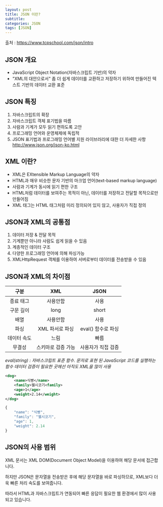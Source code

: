```yaml
---
layout: post
title: JSON 이란?
subtitle: 
categories: JSON
tags: [JSON]
---
```

출처 : <https://www.tcpschool.com/json/intro>
## JSON 개요
* JavaScript Object Notation(자바스크립트 기반)의 약자
* "XML의 대안으로서" 좀 더 쉽게 데이터를 교환하고 저장하기 위하여 만들어진 텍스트 기반의 데이터 교환 표준


## JSON 특징
1. 자바스크립트의 확장
2. 자바스크립트 객체 표기법을 따름
3. 사람과 기계가 모두 읽기 편하도록 고안
4. 프로그래밍 언어와 운영체제에 독립적
5. JSON 표기법과 프로그래밍 언어별 지원 라이브러리에 대한 더 자세한 사항  
   <http://www.json.org/json-ko.html>


## XML 이란?
* XML은 EXtensible Markup Language의 약자 
* HTML과 매우 비슷한 문자 기반의 마크업 언어(text-based markup language)
* 사람과 기계가 동시에 읽기 편한 구조
* HTML처럼 데이터를 보여주는 목적이 아닌, 데이터를 저장하고 전달할 목적으로만 만들어짐
* XML 태그는 HTML 태그처럼 미리 정의되어 있지 않고, 사용자가 직접 정의


## JSON과 XML의 공통점
1. 데이터 저장 & 전달 목적
2. 기계뿐만 아니라 사람도 쉽게 읽을 수 있음
3. 계층적인 데이터 구조
4. 다양한 프로그래밍 언어에 의해 파싱가능
5. XMLHttpRequest 객체를 이용하여 서버로부터 데이터를 전송받을 수 있음

## JSON과 XML의 차이점

| 구분 | XML | JSON |
| :----: | :----: | :----: |
| 종료 태그 | 사용안함 | 사용 |
| 구문 길이 | long | short |
| 배열 | 사용안함 | 사용 |
| 파싱 | XML 파서로 파싱 | eval() 함수로 파싱 |
| 데이터 속도 | 느림 | 빠름 |
| 무결성 | 스키마로 검증 가능 | 사용자가 직접 검증  |
  *eval(string) : 자바스크립트 표준 함수. 문자로 표현 된 JavaScript 코드를 실행하는 함수*
  *데이터 검증이 필요한 곳에선 아직도 XML을 많이 사용*


```XML
<dog>
    <name>식빵</name>
    <family>웰시코기<family>
    <age>1</age>
    <weight>2.14</weight>
</dog>
```
```javascript
{
    "name": "식빵",
    "family": "웰시코기",
    "age": 1,
    "weight": 2.14
}
```


## JSON의 사용 범위
XML 문서는 XML DOM(Document Object Model)을 이용하여 해당 문서에 접근합니다.

하지만 JSON은 문자열을 전송받은 후에 해당 문자열을 바로 파싱하므로, XML보다 더욱 빠른 처리 속도를 보여줍니다.

따라서 HTML과 자바스크립트가 연동되어 빠른 응답이 필요한 웹 환경에서 많이 사용되고 있습니다.



<!-- **Here is some bold text**
* 간결하다
* 프로그래밍을 즐기게 해준다
* 개발 속도가 빠르다

## Here is a secondary heading

Here's a useless table:

| Number | Next number | Previous number |
| :------ |:--- | :--- |
| Five | Six | Four |
| Ten | Eleven | Nine |
| Seven | Eight | Six |
| Two | Three | One |


How about a yummy crepe?

![Crepe](https://s3-media3.fl.yelpcdn.com/bphoto/cQ1Yoa75m2yUFFbY2xwuqw/348s.jpg)

It can also be centered!

![Crepe](https://s3-media3.fl.yelpcdn.com/bphoto/cQ1Yoa75m2yUFFbY2xwuqw/348s.jpg){: .center-block :}

Here's a code chunk:

~~~
var foo = function(x) {
  return(x + 5);
}
foo(3)
~~~

And here is the same code with syntax highlighting:

```javascript
var foo = function(x) {
  return(x + 5);
}
foo(3)
```

And here is the same code yet again but with line numbers:

{% highlight javascript linenos %}
var foo = function(x) {
  return(x + 5);
}
foo(3)
{% endhighlight %}

## Boxes
You can add notification, warning and error boxes like this:

### Notification

{: .box-note}
**Note:** This is a notification box.

### Warning

{: .box-warning}
**Warning:** This is a warning box.

### Error

{: .box-error}
**Error:** This is an error box.
-->